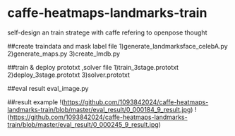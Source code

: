 # caffe-heatmaps-landmarks-train
self-design an train stratege with caffe refering to openpose thought 

##create traindata and mask label file
1)generate_landmarksface_celebA.py
2)generate_maps.py
3)create_lmdb.py

##train & deploy prototxt ,solver file
1)train_3stage.prototxt
2)deploy_3stage.prototxt
3)solver.prototxt

##eval result
eval_image.py

##result example
!(https://github.com/1093842024/caffe-heatmaps-landmarks-train/blob/master/eval_result/0_000184_9_result.jpg)
!(https://github.com/1093842024/caffe-heatmaps-landmarks-train/blob/master/eval_result/0_000245_9_result.jpg)
